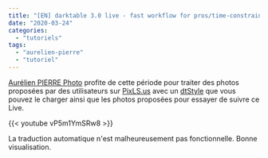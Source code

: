 ```yaml
---
title: "[EN] darktable 3.0 live - fast workflow for pros/time-constrained photographers"
date: "2020-03-24"
categories: 
  - "tutoriels"
tags: 
  - "aurelien-pierre"
  - "tutoriel"
---
```


[Aurélien PIERRE Photo](https://www.youtube.com/channel/UCmsSn3fujI81EKEr4NLxrcg) profite de cette période pour traiter des photos proposées par des utilisateurs sur [PixLS.us](https://www.youtube.com/redirect?v=vP5m1YmSRw8&redir_token=7Z7Q9irILZfjkTNHfl6SdznnNwZ8MTU4NTEyMzU5NEAxNTg1MDM3MTk0&event=video_description&q=https%3A%2F%2Fdiscuss.pixls.us%2Ft%2Fbasic-semi-automated-style-for-darktable-3-0-filmic%2F17072%3Fu%3Daurelienpierre) avec un [dtStyle](https://discuss.pixls.us/uploads/short-url/dxe4MWWHkaAyc6Ga28S4qDTDrzl.dtstyle) que vous pouvez le charger ainsi que les photos proposées pour essayer de suivre ce Live.

{{< youtube vP5m1YmSRw8 >}}

La traduction automatique n'est malheureusement pas fonctionnelle. Bonne visualisation.
